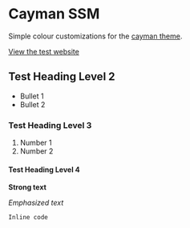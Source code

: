 # Cayman SSM

Simple colour customizations for the [cayman theme](https://github.com/pages-themes/cayman).

[View the test website](https://cityssm.github.io/cayman-ssm)

## Test Heading Level 2

-   Bullet 1
-   Bullet 2

### Test Heading Level 3

1.  Number 1
2.  Number 2

#### Test Heading Level 4

**Strong text**

_Emphasized text_

`Inline code`
